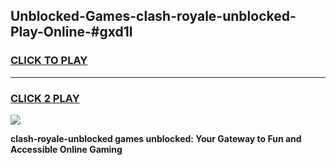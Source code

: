 
## Unblocked-Games-clash-royale-unblocked-Play-Online-#gxd1l
<h3>
<a href="https://premium.freeplayer.one?title=clash-royale-unblocked&ref=27F">CLICK TO PLAY</a></h3>
<hr>

<h3>
<a href="https://premium.freeplayer.one?title=clash-royale-unblocked&ref=27F">CLICK 2 PLAY</a>
  
</h3>

<a href="https://premium.freeplayer.one?title=clash-royale-unblocked&ref=27F"><img src="https://clearcache.store/games.png"></a>


**clash-royale-unblocked games unblocked: Your Gateway to Fun and Accessible Online Gaming**

